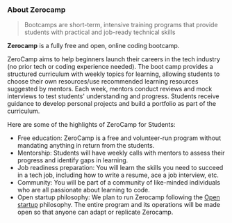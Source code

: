 ### About Zerocamp

> Bootcamps are short-term, intensive training programs that provide students with practical and job-ready technical skills

**Zerocamp** is a fully free and open, online coding bootcamp.

ZeroCamp aims to help beginners launch their careers in the tech industry (no prior tech or coding experience needed). The boot camp provides a structured curriculum with weekly topics for learning, allowing students to choose their own resources/use recommended learning resources suggested by mentors. Each week, mentors conduct reviews and mock interviews to test students' understanding and progress. Students receive guidance to develop personal projects and build a portfolio as part of the curriculum.

Here are some of the highlights of ZeroCamp for Students:
- Free education: ZeroCamp is a free and volunteer-run program without mandating anything in return from the students.
- Mentorship: Students will have weekly calls with mentors to assess their progress and identify gaps in learning.
- Job readiness preparation: You will learn the skills you need to succeed in a tech job, including how to write a resume, ace a job interview, etc.
- Community: You will be part of a community of like-minded individuals who are all passionate about learning to code.
- Open startup philosophy: We plan to run Zerocamp following the [Open startup](https://baremetrics.com/open-startups) philosophy. The entire program and its operations will be made open so that anyone can adapt or replicate Zerocamp.
